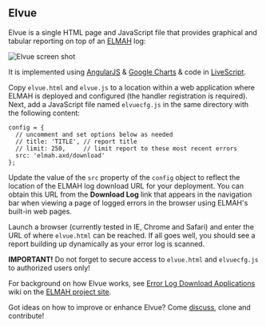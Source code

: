 Elvue
-----

Elvue is a single HTML page and JavaScript file that provides graphical and 
tabular reporting on top of an [ELMAH][elmah] log:

![Elvue screen shot][ipadshot]

It is implemented using [AngularJS][angularjs] & [Google Charts][gcharts] & 
code in [LiveScript][ls].

Copy `elvue.html` and `elvue.js` to a location within a web application where 
ELMAH is deployed and configured (the handler registration is required). Next, 
add a JavaScript file named `elvuecfg.js` in the same directory with the 
following content:

    config = {
      // uncomment and set options below as needed
      // title: 'TITLE', // report title
      // limit: 250,     // limit report to these most recent errors
      src: 'elmah.axd/download'
    };

Update the value of the `src` property of the `config` object to reflect the 
location of the ELMAH log download URL for your deployment. You can obtain 
this URL from the **Download Log** link that appears in the navigation bar 
when viewing a page of logged errors in the browser using ELMAH's built-in 
web pages.

Launch a browser (currently tested in IE, Chrome and Safari) and enter the 
URL of where `elvue.html` can be reached. If all goes well, you should see a 
report building up dynamically as your error log is scanned.

**IMPORTANT!** Do not forget to secure access to `elvue.html` and 
`elvuecfg.js` to authorized users only!

For background on how Elvue works, see [Error Log Download 
Applications][errdlapps] wiki on the [ELMAH project site][elmah].

Got ideas on how to improve or enhance Elvue? Come [discuss][devgrp], 
clone and contribute!


  [elmah]: https://elmah.github.io/
  [ipadshot]: http://wiki.elmah.googlecode.com/hg/elvue.png
  [errdlapps]: https://bytebucket.org/project-elmah/gcwiki/raw/0a421a57ebe054ac7c2da66ff6d27ce8fde0c7fb/elvue.png
  [devgrp]: http://groups.google.com/group/elmah-dev
  [angularjs]: https://angularjs.org/
  [gcharts]: https://developers.google.com/chart/
  [ls]: http://livescript.net/